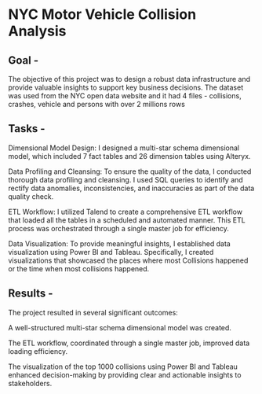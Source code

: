 # NYC Motor Vehicle Collision Analysis

## Goal - 
The objective of this project was to design a robust data infrastructure and provide valuable insights to support key business decisions. The dataset was used from the NYC open data website  and it had 4 files - collisions, crashes, vehicle and persons with over 2 millions rows

## Tasks - 

Dimensional Model Design: I designed a multi-star schema dimensional model, which included 7 fact tables and 26 dimension tables using Alteryx. 
 
Data Profiling and Cleansing: To ensure the quality of the data, I conducted thorough data profiling and cleansing. I used SQL queries to identify and rectify data anomalies, inconsistencies, and inaccuracies as part of the data quality check.
 
ETL Workflow: I utilized Talend to create a comprehensive ETL workflow that loaded all the tables in a scheduled and automated manner. This ETL process was orchestrated through a single master job for efficiency.
 
Data Visualization: To provide meaningful insights, I established data visualization using Power BI and Tableau. Specifically, I created visualizations that showcased the places where most Collisions happened or the time when most collisions happened.

## Results -
The project resulted in several significant outcomes:

A well-structured multi-star schema dimensional model was created.

The ETL workflow, coordinated through a single master job, improved data loading efficiency.

The visualization of the top 1000 collisions using Power BI and Tableau enhanced decision-making by providing clear and actionable insights to stakeholders.
